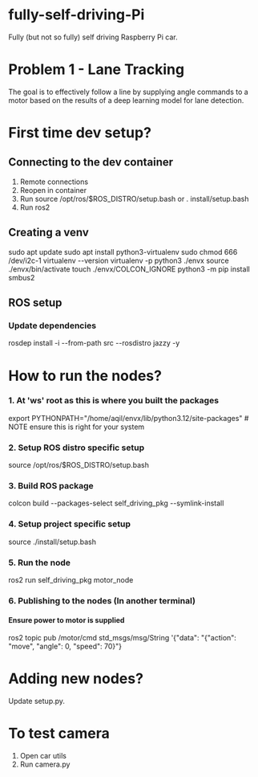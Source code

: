 # fully-self-driving-Pi
Fully (but not so fully) self driving Raspberry Pi car.

# Problem 1 - Lane Tracking
The goal is to effectively follow a line by supplying angle commands to a motor based on the results of a deep learning model for lane detection.

# First time dev setup?
## Connecting to the dev container
1. Remote connections
2. Reopen in container
3. Run source /opt/ros/$ROS_DISTRO/setup.bash or . install/setup.bash
4. Run ros2
## Creating a venv
sudo apt update
sudo apt install python3-virtualenv
sudo chmod 666 /dev/i2c-1
virtualenv --version
virtualenv -p python3 ./envx
source ./envx/bin/activate
touch ./envx/COLCON_IGNORE
python3 -m pip install smbus2
## ROS setup
### Update dependencies
rosdep install -i --from-path src --rosdistro jazzy -y

# How to run the nodes?
### 1. At 'ws' root as this is where you built the packages
export PYTHONPATH="/home/aqil/envx/lib/python3.12/site-packages" # NOTE ensure this is right for your system
### 2. Setup ROS distro specific setup
source /opt/ros/$ROS_DISTRO/setup.bash
### 3. Build ROS package 
colcon build --packages-select self_driving_pkg --symlink-install
### 4. Setup project specific setup
source ./install/setup.bash 
### 5. Run the node
ros2 run self_driving_pkg motor_node
### 6. Publishing to the nodes (In another terminal)
#### Ensure power to motor is supplied
ros2 topic pub /motor/cmd std_msgs/msg/String '{"data": "{\"action\": \"move\", \"angle\": 0, \"speed\": 70}"}

# Adding new nodes?
Update setup.py.

# To test camera
1. Open car utils
2. Run camera.py